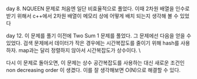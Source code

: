 day 8. NQUEEN 문제로 처음엔 일단 비효율적으로 풀었다. 이때 2차원 배열을 인수로 받기 위해서 c++에서 2차원 배열이 메모리 상에 어떻게 배치 되는지 생각해 볼 수 있었다

day 12. 이 문제를 풀기 이전에 Two Sum 1 문제를 풀었다. 그 문제에선 다음을 얻을 수 있었다.
검색 문제에서 데이터가 작은 경우에는 시간복잡도를 줄이기 위해 hash를 사용하자. map과는 달리 정렬하지 않아서 시간복잡도가 상수이다. \

다시 이 문제로 돌아오면, 이 문제는 상수 공간복잡도를 사용하는 대신 새로운 조건인 non decreasing order 이 생겼다. 이를 잘 생각해보면 O(N)으로 해결할 수 있다.